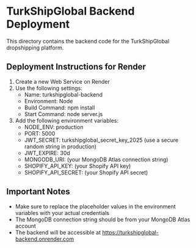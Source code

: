 # TurkShipGlobal Backend Deployment

This directory contains the backend code for the TurkShipGlobal dropshipping platform.

## Deployment Instructions for Render

1. Create a new Web Service on Render
2. Use the following settings:
   - Name: turkshipglobal-backend
   - Environment: Node
   - Build Command: npm install
   - Start Command: node server.js
3. Add the following environment variables:
   - NODE_ENV: production
   - PORT: 5000
   - JWT_SECRET: turkshipglobal_secret_key_2025 (use a secure random string in production)
   - JWT_EXPIRE: 30d
   - MONGODB_URI: (your MongoDB Atlas connection string)
   - SHOPIFY_API_KEY: (your Shopify API key)
   - SHOPIFY_API_SECRET: (your Shopify API secret)

## Important Notes

- Make sure to replace the placeholder values in the environment variables with your actual credentials
- The MongoDB connection string should be from your MongoDB Atlas account
- The backend will be accessible at https://turkshipglobal-backend.onrender.com

